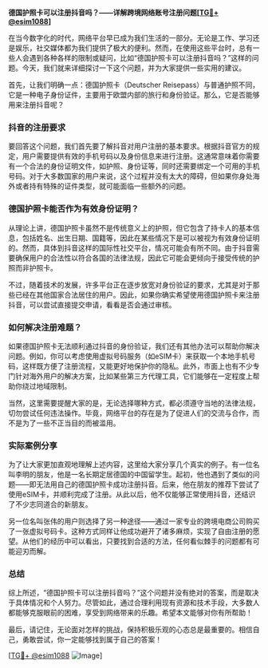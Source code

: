 **德国护照卡可以注册抖音吗？——详解跨境网络账号注册问题[[TG💪+ @esim1088](https://t.me/s/esim1088)]**

在当今数字化的时代，网络平台早已成为我们生活的一部分。无论是工作、学习还是娱乐，社交媒体都为我们提供了极大的便利。然而，在使用这些平台时，总有一些人会遇到各种各样的限制或疑问，比如“德国护照卡可以注册抖音吗？”这样的问题。今天，我们就来详细探讨一下这个问题，并为大家提供一些实用的建议。

首先，让我们明确一点：德国护照卡（Deutscher Reisepass）与普通护照不同，它是一种电子身份证件，主要用于欧盟内部的旅行和身份验证。那么，它是否能够用来注册抖音呢？

### 抖音的注册要求

要回答这个问题，我们首先要了解抖音对用户注册的基本要求。根据抖音官方的规定，用户需要提供有效的手机号码以及身份信息来进行注册。这通常意味着你需要有一个合法的身份证明文件，如护照、身份证等，同时还需要绑定一个可用的手机号码。对于大多数国家的用户来说，这个过程并没有太大的障碍，但如果你身处海外或者持有特殊的证件类型，就可能面临一些额外的问题。

### 德国护照卡能否作为有效身份证明？

从理论上讲，德国护照卡虽然不是传统意义上的护照，但它包含了持卡人的基本信息，包括姓名、出生日期、国籍等，因此在某些情况下是可以被视为有效身份证明的。然而，具体到抖音这样的国际性社交平台，情况可能会有所不同。由于抖音需要确保用户的合法性以符合各国的法律法规，因此它可能会更倾向于接受传统的护照而非护照卡。

不过，随着技术的发展，许多平台正在逐步放宽对身份验证的要求，尤其是对于那些已经在其他国家合法居住的用户。因此，如果你确实希望使用德国护照卡来注册抖音，可以尝试直接提交申请，看看是否会通过审核。

### 如何解决注册难题？

如果德国护照卡无法顺利通过抖音的身份验证，我们还有其他办法可以帮助你解决问题。例如，你可以考虑使用虚拟号码服务（如eSIM卡）来获取一个本地手机号码，这样既方便了注册流程，又能更好地保护你的隐私。此外，市面上也有不少专门针对海外用户的解决方案，比如某些第三方代理工具，它们能够在一定程度上帮助你绕过地域限制。

当然，这里需要提醒大家的是，无论选择哪种方式，都必须遵守当地的法律法规，切勿尝试任何违法操作。毕竟，网络平台的存在是为了促进人们的交流与合作，而不是为了一些不正当目的而被滥用。

### 实际案例分享

为了让大家更加直观地理解上述内容，这里给大家分享几个真实的例子。有一位名叫李明的朋友，他是一名长期定居德国的中国留学生。起初，他也遇到了类似的问题——即无法用自己的德国护照卡成功注册抖音。后来，他在朋友的推荐下尝试了使用eSIM卡，并顺利完成了注册。从此以后，他不仅能够正常使用抖音，还结识了不少志同道合的新朋友。

另一位名叫张伟的用户则选择了另一种途径——通过一家专业的跨境电商公司购买了一张虚拟号码卡。这种方式同样让他成功避开了诸多麻烦，实现了自由注册的愿望。从他们的经历中可以看出，只要找到合适的方法，任何看似棘手的问题都有可能迎刃而解。

### 总结

综上所述，“德国护照卡可以注册抖音吗？”这个问题并没有绝对的答案，而是取决于具体情况和个人努力。尽管如此，通过合理利用现有资源和技术手段，大多数人都能够克服眼前的困难，享受到网络带来的乐趣。希望本文能够对你有所帮助！

最后，请记住，无论面对怎样的挑战，保持积极乐观的心态总是最重要的。相信自己，勇敢尝试，你一定能够找到属于自己的答案！

[[TG💪+ @esim1088](https://t.me/s/esim1088) ![Image](https://i.postimg.cc/4NQfJmqS/Snipaste-2025-05-13-00-14-12.png)]